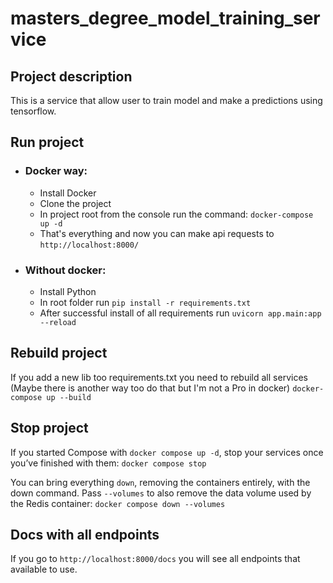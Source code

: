 # masters_degree_model_training_service

## Project description
This is a service that allow user to train model and make a predictions using tensorflow.

## Run project
- ### Docker way:
    - Install Docker
    - Clone the project
    - In project root from the console run the command: `docker-compose up -d`
    - That's everything and now you can make api requests to `http://localhost:8000/`

- ###  Without docker:
    - Install Python
    - In root folder run `pip install -r requirements.txt`
    - After successful install of all requirements run `uvicorn app.main:app --reload`

## Rebuild project
If you add a new lib too requirements.txt you need to rebuild all services (Maybe there is another way too do that but I'm not a Pro in docker) `docker-compose up --build`

## Stop project
If you started Compose with `docker compose up -d`, stop your services once you’ve finished with them:
`docker compose stop`

You can bring everything `down`, removing the containers entirely, with the down command. Pass `--volumes` to also remove the data volume used by the Redis container:
`docker compose down --volumes`

## Docs with all endpoints
If you go to `http://localhost:8000/docs` you will see all endpoints that available to use.